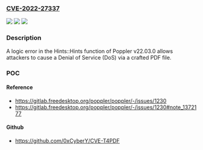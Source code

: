 ### [CVE-2022-27337](https://cve.mitre.org/cgi-bin/cvename.cgi?name=CVE-2022-27337)
![](https://img.shields.io/static/v1?label=Product&message=n%2Fa&color=blue)
![](https://img.shields.io/static/v1?label=Version&message=n%2Fa&color=blue)
![](https://img.shields.io/static/v1?label=Vulnerability&message=n%2Fa&color=brighgreen)

### Description

A logic error in the Hints::Hints function of Poppler v22.03.0 allows attackers to cause a Denial of Service (DoS) via a crafted PDF file.

### POC

#### Reference
- https://gitlab.freedesktop.org/poppler/poppler/-/issues/1230
- https://gitlab.freedesktop.org/poppler/poppler/-/issues/1230#note_1372177

#### Github
- https://github.com/0xCyberY/CVE-T4PDF

